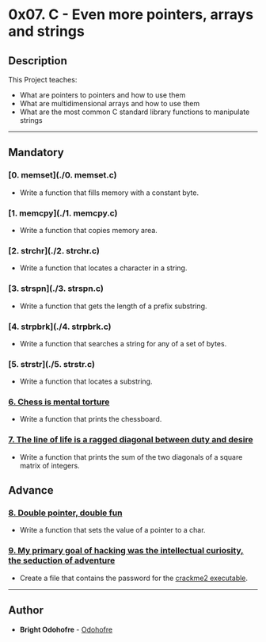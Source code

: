 # 0x07. C - Even more pointers, arrays and strings

## Description
This Project teaches:
* What are pointers to pointers and how to use them
* What are multidimensional arrays and how to use them
* What are the most common C standard library functions to manipulate strings
---
## Mandatory

### [0. memset](./0. memset.c)
* Write a function that fills memory with a constant byte.

### [1. memcpy](./1. memcpy.c)
* Write a function that copies memory area.

### [2. strchr](./2. strchr.c)
* Write a function that locates a character in a string.

### [3. strspn](./3. strspn.c)
* Write a function that gets the length of a prefix substring.

### [4. strpbrk](./4. strpbrk.c)
* Write a function that searches a string for any of a set of bytes.

### [5. strstr](./5. strstr.c)
* Write a function that locates a substring.

### [6. Chess is mental torture](./7-print_chessboard.c.c)
* Write a function that prints the chessboard.

### [7. The line of life is a ragged diagonal between duty and desire](./8-print_diagsums.c.c)
* Write a function that prints the sum of the two diagonals of a square matrix of integers.

## Advance

### [8. Double pointer, double fun](./100-set_string.c)
* Write a function that sets the value of a pointer to a char.

### [9. My primary goal of hacking was the intellectual curiosity, the seduction of adventure](./101-crackme_password)
* Create a file that contains the password for the [crackme2 executable](https://github.com/holbertonschool/0x06.c).

---

## Author
* **Bright Odohofre** - [Odohofre](https://github.com/Odohofre)

